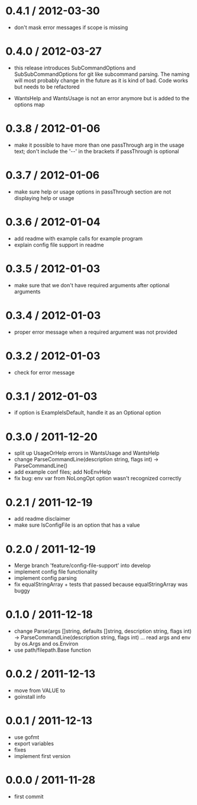 
0.4.1 / 2012-03-30 
==================

  * don't mask error messages if scope is missing

0.4.0 / 2012-03-27 
==================

  * this release introduces SubCommandOptions and SubSubCommandOptions for git
    like subcommand parsing. The naming will most probably change in the future
    as it is kind of bad. Code works but needs to be refactored

  * WantsHelp and WantsUsage is not an error anymore but is added to the options
    map


0.3.8 / 2012-01-06
==================

  * make it possible to have more than one passThrough arg in the usage text; don't include the '--' in the brackets if passThrough is optional

0.3.7 / 2012-01-06
==================

  * make sure help or usage options in passThrough section are not displaying help or usage

0.3.6 / 2012-01-04
==================

  * add readme with example calls for example program
  * explain config file support in readme

0.3.5 / 2012-01-03
==================

  * make sure that we don't have required arguments after optional arguments

0.3.4 / 2012-01-03
==================

  * proper error message when a required argument was not provided

0.3.2 / 2012-01-03
==================

  * check for error message

0.3.1 / 2012-01-03
==================

  * if option is ExampleIsDefault, handle it as an Optional option

0.3.0 / 2011-12-20
==================

  * split up UsageOrHelp errors in WantsUsage and WantsHelp
  * change ParseCommandLine(description string, flags int) -> ParseCommandLine()
  * add example conf files; add NoEnvHelp
  * fix bug: env var from NoLongOpt option wasn't recognized correctly

0.2.1 / 2011-12-19
==================

  * add readme disclaimer
  * make sure IsConfigFile is an option that has a value

0.2.0 / 2011-12-19
==================

  * Merge branch 'feature/config-file-support' into develop
  * implement config file functionality
  * implement config parsing
  * fix equalStringArray + tests that passed because equalStringArray was buggy

0.1.0 / 2011-12-18
==================

  * change Parse(args []string, defaults []string, description string, flags int) -> ParseCommandLine(description string, flags int) ... read args and env by os.Args and os.Environ
  * use path/filepath.Base function

0.0.2 / 2011-12-13
==================

  * move from VALUE to <value>
  * goinstall info

0.0.1 / 2011-12-13
==================

  * use gofmt
  * export variables
  * fixes
  * implement first version

0.0.0 / 2011-11-28
==================

  * first commit
